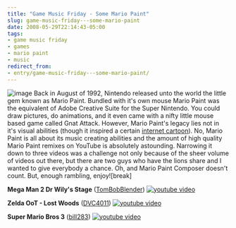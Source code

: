 ```yaml
---
title: "Game Music Friday - Some Mario Paint"
slug: game-music-friday---some-mario-paint
date: 2008-05-29T22:14:43-05:00
tags:
- game music friday
- games
- mario paint
- music
redirect_from:
- entry/game-music-friday---some-mario-paint/
---
```

![](http://www.dxprog.com/pics/gmf.png "image")
Back in August of 1992, Nintendo released unto the world the little gem known as Mario Paint. Bundled with it's own mouse Mario Paint was the equivalent of Adobe Creative Suite for the Super Nintendo. You could draw pictures, do animations, and it even came with a nifty little mouse based game called Gnat Attack. However, Mario Paint's legacy lies not in it's visual abilities (though it inspired a certain [internet cartoon](http://www.homestarrunner.com/)). No, Mario Paint is all about its music creating abilities and the amount of high quality Mario Paint remixes on YouTube is absolutely astounding. Narrowing it down to three videos was a challenge not only because of the sheer volume of videos out there, but there are two guys who have the lions share and I wanted to give everybody a chance. Oh, and Mario Paint Composer doesn't count. But, enough rambling, enjoy![break]

**Mega Man 2 Dr Wily's Stage** ([TomBobBlender](http://www.youtube.com/user/TomBobBlender))
[![youtube video](https://img.youtube.com/vi/EDWSeFvIP5s/0.jpg)](https://www.youtube.com/watch?v=EDWSeFvIP5s)

**Zelda OoT - Lost Woods** ([DVC4011](http://www.youtube.com/user/DVC4011))
[![youtube video](https://img.youtube.com/vi/l0JAPu_7A88/0.jpg)](https://www.youtube.com/watch?v=l0JAPu_7A88)

**Super Mario Bros 3** ([bill283](http://www.youtube.com/user/bill283))
[![youtube video](https://img.youtube.com/vi/o07UXkR2Bcw/0.jpg)](https://www.youtube.com/watch?v=o07UXkR2Bcw)

